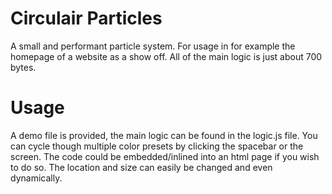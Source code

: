 # Circulair Particles

A small and performant particle system. For usage in for example the homepage of a website as a show off. All of the main logic is just about 700 bytes.

# Usage

A demo file is provided, the main logic can be found in the logic.js file. You can cycle though multiple color presets by clicking the spacebar or the screen.
The code could be embedded/inlined into an html page if you wish to do so. The location and size can easily be changed and even dynamically.
